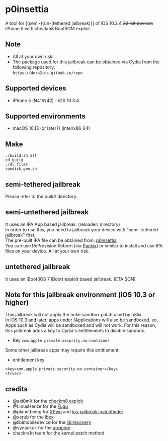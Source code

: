 # p0insettia
A tool for [(semi-){un-(tethered jailbreak)}] of iOS 10.3.4 ~~32-bit devices~~ iPhone 5 with checkm8 BootROM exploit.  

## Note
- All at your own risk!  
- The package used for this jailbreak can be obtained via Cydia from the following repository.  
`https://dora2ios.github.io/repo`  

## Supported devices
- iPhone 5 (N41/N42) - iOS 10.3.4  

## Supported environments
- macOS 10.13 (or later?) (intel/x86_64)

## Make
```
./build.sh all
cd build
./dl_files
ramdisk_gen.sh
```

## semi-tethered jailbreak
Please refer to the build/ directory.  

## semi-untethered jailbreak
It uses an IPA App based jailbreak. (reloader/ directory)   
In order to use this, you need to jailbreak your device with "semi-tethered jailbreak" first.  
The pre-built IPA file can be obtained from: [p0insettia](https://dora2ios.web.app/p0insettia.html)  
You can use ReProvision Reborn (via [Packix](https://repo.packix.com/)) or similar to install and use IPA files on your device. All at your own risk.   

## untethered jailbreak
It uses an iBoot(iOS 7 iBoot) exploit based jailbreak. (ETA SON)   

## Note for this jailbreak environment (iOS 10.3 or higher)  
This jailbreak will not apply the nuke sandbox patch used by h3lix.  
In iOS 10.3 and later, apps under /Applications will also be sandboxed. so, Apps such as Cydia will be sandboxed and will not work. For this reason, this jailbreak adds a key to Cydia's entitlements to disable sandbox.  

- Key `com.apple.private.security.no-container`  

Some other jailbreak apps may require this entitlement.  

- entitlement key
```
<key>com.apple.private.security.no-container</key>
<true/>
```

## credits
- @axi0mX for the [checkm8 exploit](https://github.com/axi0mX/ipwndfu)  
- @LinusHenze for the [Fugu](https://github.com/LinusHenze/Fugu)  
- @planetbeing for [XPwn](https://github.com/planetbeing/xpwn) and [ios-jailbreak-patchfinder](https://github.com/planetbeing/ios-jailbreak-patchfinder)  
- @xerub for the [ibex](https://github.com/xerub/ibex)  
- @libimobiledevice for the [libirecovery](https://github.com/libimobiledevice/libirecovery)  
- @synackuk for the [atropine](https://github.com/synackuk/atropine)  
- checkra1n team for the kernel patch method  
